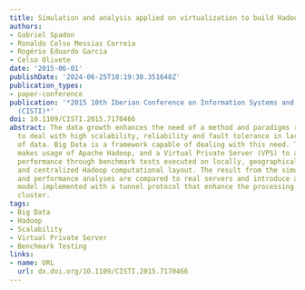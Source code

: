```yaml
---
title: Simulation and analysis applied on virtualization to build Hadoop clusters
authors:
- Gabriel Spadon
- Ronaldo Celso Messias Correia
- Rogério Eduardo Garcia
- Celso Olivete
date: '2015-06-01'
publishDate: '2024-06-25T18:19:38.351648Z'
publication_types:
- paper-conference
publication: '*2015 10th Iberian Conference on Information Systems and Technologies
  (CISTI)*'
doi: 10.1109/CISTI.2015.7170466
abstract: The data growth enhances the need of a method and paradigms responsible
  to deal with high scalability, reliability and fault tolerance in large amounts
  of data. Big Data is a framework capable of dealing with this need. This research
  makes usage of Apache Hadoop, and a Virtual Private Server (VPS) to analyze the
  performance through benchmark tests executed on locally, geographically distributed,
  and centralized Hadoop computational layout. The result from the simulations metrics,
  and performance analyses are compared to real servers and introduce an alternative
  model implemented with a tunnel protocol that enhance the processing power of the
  cluster.
tags:
- Big Data
- Hadoop
- Scalability
- Virtual Private Server
- Benchmark Testing
links:
- name: URL
  url: dx.doi.org/10.1109/CISTI.2015.7170466
---
```

